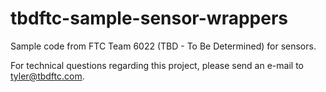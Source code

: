 # tbdftc-sample-sensor-wrappers
Sample code from FTC Team 6022 (TBD - To Be Determined) for sensors.

For technical questions regarding this project, please send an e-mail to tyler@tbdftc.com.